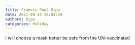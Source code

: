 ```yaml
---
title: Francis Paul Ripp
date: 2021-08-13 16:03:39
authors: Ripp
categories: Holiday
---
```


 I will choose a mask better be safe from the UN-vaccinated